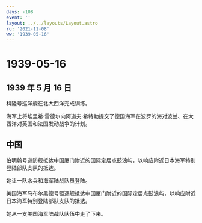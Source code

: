 ```yaml
---
days: -108
event: ''
layout: ../../layouts/Layout.astro
ru: '2021-11-08'
ww: '1939-05-16'
---
```


# 1939-05-16

## 1939 年 5 月 16 日

科隆号巡洋舰在北大西洋完成训练。

海军上将埃里希·雷德尔向阿道夫·希特勒提交了德国海军在波罗的海对波兰、在大西洋对英国和法国发动战争的计划。

## 中国

伯明翰号巡防舰抵达中国厦门附近的国际定居点鼓浪屿，以响应附近日本海军特别登陆部队支队的抵达。

她让一队水兵和海军陆战队员登陆。

美国海军马布尔黑德号驱逐舰抵达中国厦门附近的国际定居点鼓浪屿，以响应附近日本海军特别登陆部队支队的抵达。

她从一支美国海军陆战队队伍中走了下来。